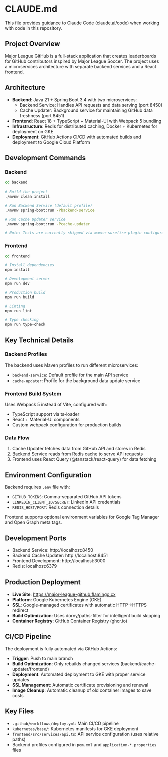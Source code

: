# CLAUDE.md

This file provides guidance to Claude Code (claude.ai/code) when working with code in this repository.

## Project Overview
Major League GitHub is a full-stack application that creates leaderboards for GitHub contributors inspired by Major League Soccer. The project uses a microservices architecture with separate backend services and a React frontend.

## Architecture
- **Backend**: Java 21 + Spring Boot 3.4 with two microservices:
  - Backend Service: Handles API requests and data serving (port 8450)
  - Cache Updater: Background service for maintaining GitHub data freshness (port 8451)
- **Frontend**: React 18 + TypeScript + Material-UI with Webpack 5 bundling
- **Infrastructure**: Redis for distributed caching, Docker + Kubernetes for deployment on GKE
- **Deployment**: GitHub Actions CI/CD with automated builds and deployment to Google Cloud Platform

## Development Commands

### Backend
```bash
cd backend

# Build the project
./mvnw clean install

# Run Backend Service (default profile)
./mvnw spring-boot:run -Pbackend-service

# Run Cache Updater service
./mvnw spring-boot:run -Pcache-updater

# Note: Tests are currently skipped via maven-surefire-plugin configuration
```

### Frontend
```bash
cd frontend

# Install dependencies
npm install

# Development server
npm run dev

# Production build
npm run build

# Linting
npm run lint

# Type checking
npm run type-check
```

## Key Technical Details

### Backend Profiles
The backend uses Maven profiles to run different microservices:
- `backend-service`: Default profile for the main API service
- `cache-updater`: Profile for the background data update service

### Frontend Build System
Uses Webpack 5 instead of Vite, configured with:
- TypeScript support via ts-loader
- React + Material-UI components
- Custom webpack configuration for production builds

### Data Flow
1. Cache Updater fetches data from GitHub API and stores in Redis
2. Backend Service reads from Redis cache to serve API requests
3. Frontend uses React Query (@tanstack/react-query) for data fetching

## Environment Configuration
Backend requires `.env` file with:
- `GITHUB_TOKENS`: Comma-separated GitHub API tokens
- `LINKEDIN_CLIENT_ID/SECRET`: LinkedIn API credentials
- `REDIS_HOST/PORT`: Redis connection details

Frontend supports optional environment variables for Google Tag Manager and Open Graph meta tags.

## Development Ports
- Backend Service: http://localhost:8450
- Backend Cache Updater: http://localhost:8451  
- Frontend Development: http://localhost:3000
- Redis: localhost:6379

## Production Deployment
- **Live Site**: https://major-league-github.flamingo.cx
- **Platform**: Google Kubernetes Engine (GKE)
- **SSL**: Google-managed certificates with automatic HTTP→HTTPS redirect
- **Build Optimization**: Uses dorny/paths-filter for intelligent build skipping
- **Container Registry**: GitHub Container Registry (ghcr.io)

## CI/CD Pipeline
The deployment is fully automated via GitHub Actions:
- **Trigger**: Push to main branch
- **Build Optimization**: Only rebuilds changed services (backend/cache-updater/frontend)
- **Deployment**: Automated deployment to GKE with proper service updates
- **SSL Management**: Automatic certificate provisioning and renewal
- **Image Cleanup**: Automatic cleanup of old container images to save costs

## Key Files
- `.github/workflows/deploy.yml`: Main CI/CD pipeline
- `kubernetes/base/`: Kubernetes manifests for GKE deployment
- `frontend/src/services/api.ts`: API service configuration (uses relative paths)
- Backend profiles configured in `pom.xml` and `application-*.properties` files